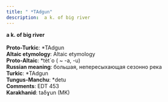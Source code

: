 ```yaml
---
title: " *TAdgun"
description:  a k. of big river
---
```

<strong> a k. of big river</strong><br><br>
<strong>Proto-Turkic</strong>:  *TAdgun<br>
<strong>Altaic etymology</strong>:  Altaic etymology<br>
<strong> Proto-Altaic</strong>:  *tèt`o ( ~ -a, -u)<br>
<strong>Russian meaning</strong>:  большая, непересыхающая сезонно река<br>
<strong>Turkic</strong>:  *TAdgun<br>
<strong>Tungus-Manchu</strong>:  *detu<br>
<strong>Comments</strong>:  EDT 453<br>
<strong>Karakhanid</strong>:  taδɣun (MK)<br>


